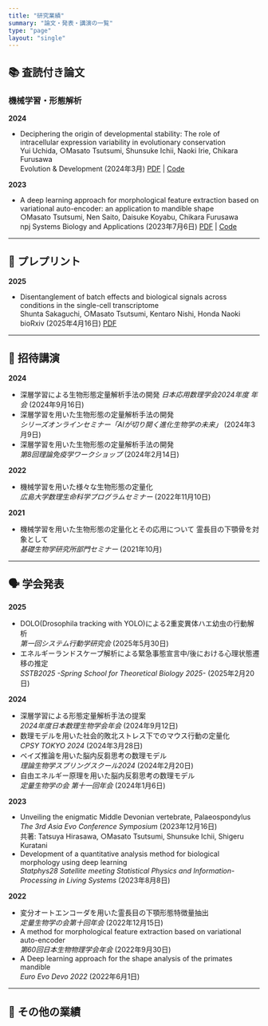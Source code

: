 ```yaml
---
title: "研究業績"
summary: "論文・発表・講演の一覧"
type: "page"
layout: "single"
---
```


<div class="publications-container">

## 📚 査読付き論文

### 機械学習・形態解析

<div class="publication-list">


**2024**
- Deciphering the origin of developmental stability: The role of intracellular expression variability in evolutionary conservation  
  Yui Uchida, ○Masato Tsutsumi, Shunsuke Ichii, Naoki Irie, Chikara Furusawa  
  Evolution & Development (2024年3月) [PDF](https://onlinelibrary.wiley.com/doi/pdf/10.1111/ede.12473) | [Code](https://github.com/masa10223/symmetry_analysis)

**2023**
- A deep learning approach for morphological feature extraction based on variational auto-encoder: an application to mandible shape  
  ○Masato Tsutsumi, Nen Saito, Daisuke Koyabu, Chikara Furusawa  
  npj Systems Biology and Applications (2023年7月6日) [PDF](https://doi.org/10.1038/s41540-023-00293-6) | [Code](https://github.com/masa10223)



</div>

---

## 📃 プレプリント
<div class="preprint-list">

**2025**
- Disentanglement of batch effects and biological signals across conditions in the single-cell transcriptome  
  Shunta Sakaguchi, ○Masato Tsutsumi, Kentaro Nishi, Honda Naoki  
  bioRxiv (2025年4月16日) [PDF](https://www.biorxiv.org/content/biorxiv/early/2025/04/16/2025.04.10.648296.full.pdf)


</div>

---

## 🎤 招待講演

<div class="talk-list">

**2024**
- 深層学習による生物形態定量解析手法の開発  *日本応用数理学会2024年度 年会* (2024年9月16日)
- 深層学習を用いた生物形態の定量解析手法の開発  
  *シリーズオンラインセミナー「AIが切り開く進化生物学の未来」* (2024年3月9日)
- 深層学習を用いた生物形態の定量解析手法の開発  
  *第8回理論免疫学ワークショップ* (2024年2月14日)

**2022**
- 機械学習を用いた様々な生物形態の定量化  
  *広島大学数理生命科学プログラムセミナー* (2022年11月10日)

**2021**
- 機械学習を用いた生物形態の定量化とその応用について 霊長目の下顎骨を対象として  
  *基礎生物学研究所部門セミナー* (2021年10月)

</div>

---

## 🗣️ 学会発表

<div class="presentation-list">

**2025**
- DOLO(Drosophila tracking with YOLO)による2重変異体ハエ幼虫の行動解析  
  *第一回システム行動学研究会* (2025年5月30日)
- エネルギーランドスケープ解析による緊急事態宣言中/後における心理状態遷移の推定  
  *SSTB2025 -Spring School for Theoretical Biology 2025-* (2025年2月20日)

**2024**
- 深層学習による形態定量解析手法の提案  
  *2024年度日本数理生物学会年会* (2024年9月12日)
- 数理モデルを用いた社会的敗北ストレス下でのマウス行動の定量化  
  *CPSY TOKYO 2024* (2024年3月28日)
- ベイズ推論を用いた脳内反芻思考の数理モデル  
  *理論生物学スプリングスクール2024* (2024年2月20日)
- 自由エネルギー原理を用いた脳内反芻思考の数理モデル  
  *定量生物学の会 第十一回年会* (2024年1月6日)

**2023**
- Unveiling the enigmatic Middle Devonian vertebrate, Palaeospondylus  
  *The 3rd Asia Evo Conference Symposium* (2023年12月16日)  
  共著: Tatsuya Hirasawa, ○Masato Tsutsumi, Shunsuke Ichii, Shigeru Kuratani
- Development of a quantitative analysis method for biological morphology using deep learning  
  *Statphys28 Satellite meeting Statistical Physics and Information-Processing in Living Systems* (2023年8月8日)

**2022**
- 変分オートエンコーダを用いた霊長目の下顎形態特徴量抽出  
  *定量生物学の会第十回年会* (2022年12月15日)
- A method for morphological feature extraction based on variational auto-encoder  
  *第60回日本生物物理学会年会* (2022年9月30日)
- A Deep learning approach for the shape analysis of the primates mandible  
  *Euro Evo Devo 2022* (2022年6月1日)

</div>

---

## 📝 その他の業績

<div class="misc-list">


</div>

</div>